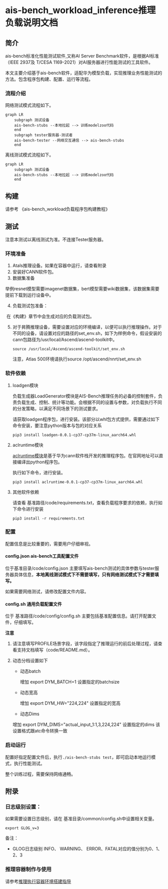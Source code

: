 # ais-bench_workload_inference推理负载说明文档



## 简介

ais-bench标准化性能测试软件,又称AI Server Benchmark软件，是根据AI标准（IEEE 2937及 T/CESA 1169-2021）对AI服务器进行性能测试的工具软件。

本文主要介绍基于ais-bench软件，适配华为模型负载，实现推理业务性能测试的方法。包含程序包构建、配置、运行等流程。

### 流程介绍

网络测试模式流程如下。

```mermaid
graph LR
    subgraph 测试设备
	ais-bench-stubs --本地拉起 --> 训练modelzoo代码
    end
    subgraph tester服务器-测试者
	ais-bench-tester --网络交互通信 --> ais-bench-stubs    
    end   
```

离线测试模式流程如下。

```mermaid
graph LR
    subgraph 测试设备
	ais-bench-stubs --本地拉起 --> 训练modelzoo代码
    end 
```

## 构建

请参考 《ais-bench_workload负载程序包构建教程》

## 测试

注意本测试以离线测试为准。不连接Tester服务器。

### 环境准备

1. Atals推理设备。如果在容器中运行，请查看附录
2. 安装好CANN软件包。
3. 数据集准备

​		举例resnet模型需要imagenet数据集，bert模型需要wiki数据集，该数据集需要提前下载到运行设备中。

4. 负载测试包准备：

​	在《构建》章节中会生成对应的负载测试包。

5. 对于昇腾推理设备，需要设置对应的环境编译，以便可以执行推理操作。对于不同的设备，请设置对应的路径的set_env.sh，如下为样例命令，假设安装的cann包路径为/usr/local/Ascend/ascend-toolkit中。

   ```
   source /usr/local/Ascend/ascend-toolkit/set_env.sh
   ```

   注意，Atlas 500环境请执行source /opt/ascend/nnrt/set_env.sh 

### 软件依赖

1. loadgen模块

   负载生成器LoadGenerator模块是AIS-Bench推理任务的必备的控制套件，负责负载生成、控制、统计等功能。会根据不同的设置与参数，对负载执行不同的分发策略，以满足不同场景下的测试要求。

   请获取loadgen程序包，进行安装。该部分以whl包方式提供，需要通过如下命令安装，要注意python版本与包的对应关系

   ```
   pip3 install loadgen-0.0.1-cp37-cp37m-linux_aarch64.whl
   ```

2. aclruntime模块

   [aclruntime模块](https://gitee.com/ascend/tools/tree/master/ais-bench_workload/tool/ais_infer)是基于华为cann软件栈开发的推理程序包。在官网地址可以直接编译出python程序包。

   执行如下命令，进行安装。

   ```
   pip3 install aclruntime-0.0.1-cp37-cp37m-linux_aarch64.whl
   ```

3. 其他软件依赖

   请查看 基准路径/code/requirements.txt，查看负载程序要求的依赖，执行如下命令进行安装

   ```
   pip3 install -r requirements.txt
   ```

### 配置

配置信息是比较重要的，需要用户仔细审视。

#### config.json  ais-bench工具配置文件 

位于基准目录/code/config.json 主要填写ais-bench测试的具体参数与tester服务器具体信息，**本地离线测试模式下不需要填写，只有网络测试模式下才需要填写。**

如果需要网络测试，请修改配置文件内容。

#### config.sh 通用负载配置文件

位于 基准路径/code/config/config.sh 主要包括基准配置信息。请打开配置文件，仔细填写。

**注意**

1. 请注意填写PROFILE场景字段，该字段指定了推理运行的前后处理过程，请查看支持文档填写（code/README.md）。

2. 动态分档设置如下

   - 动态batch

     增加 export DYM_BATCH=1 设置指定的batchsize

   - 动态宽高

     增加 export DYM_HW="224,224" 设置指定的宽高

   -  动态Dims

     增加 export DYM_DIMS="actual_input_1:1,3,224,224" 设置指定的dims 该设置格式跟atc命令转换一致

### 启动运行

配置好指定配置文件后，执行`./ais-bench-stubs test`，即可启动本地运行模式，执行性能测试。

整个训练过程，需要保持网络通畅。

## 附录

### **日志级别设置：**

如果需要设置日志级别，请在 基准目录/common/config.sh中设置相关变量。

```
export GLOG_v=3
```

备注：

+ GLOG日志级别 INFO、 WARNING、 ERROR、FATAL对应的值分别为0、1、2、3

### 推理容器制作与使用

请参考[推理执行容器环境搭建指导](https://gitee.com/ascend/tools/tree/master/ais-bench_workload/doc/ais-bench_workload推理执行容器环境搭建指导.md)